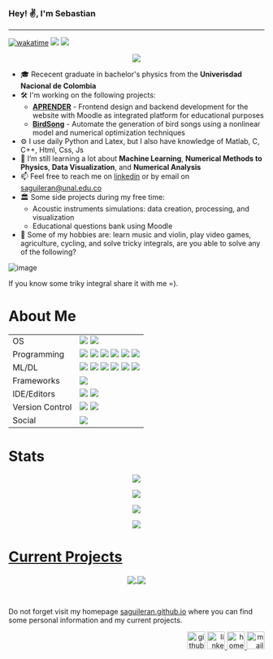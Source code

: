 ### Hey! ✌, I'm Sebastian 

---


<a href="https://wakatime.com/badge/user/2c07869e-b97f-4eff-8c9c-8803856150a3/project/4e94692c-f78a-44b7-9ff6-bff55df5b60a"><img src="https://wakatime.com/badge/user/2c07869e-b97f-4eff-8c9c-8803856150a3/project/4e94692c-f78a-44b7-9ff6-bff55df5b60a.svg" alt="wakatime"></a>
![](https://komarev.com/ghpvc/?username=saguileran)
![](https://img.shields.io/github/followers/saguileran.svg?style=social&label=Follow&maxAge=2592000)


<p align="center">
  <!--<img src="https://media.tenor.com/ZrFooc6A9ysAAAAC/goodgoodgeneral-mental-health.gif" height="195">-->
  <img src="https://github-readme-stats.vercel.app/api?username=saguileran&show_icons=true&include_all_commits=true&theme=default"/>
</p>


- 🎓  Rececent graduate in bachelor's physics from the **Univerisdad Nacional de Colombia**
- 🛠️  I'm working on the following projects:
  - [**APRENDER**](https://saguileran.github.io/aprender/) - Frontend design and backend development for the  website with Moodle as integrated platform for educational purposes
  - [**BirdSong**](https://saguileran.github.io/birdsongs/) - Automate the generation of bird songs using a nonlinear model and numerical optimization techniques
- ⚙️  I use daily Python and Latex, but I also have knowledge of Matlab, C, C++, Html, Css, Js
- 📗  I’m still learning a lot about **Machine Learning**, **Numerical Methods to Physics**, **Data Visualization**, and **Numerical Analysis**
- 📫  Feel free to reach me on [linkedin](https://www.linkedin.com/in/serge-koudoro) or by email on [saguileran@unal.edu.co](mailto:saguileran@unal.edu.co)
- 🏛️  Some side projects during my free time:
  - Acoustic instruments simulations: data creation, processing, and visualization
  - Educational questions bank using Moodle
- 🧩 Some of my hobbies are: learn music and violin, play video games, agriculture, cycling, and solve tricky integrals, are you able to solve any of the following?

![image](https://user-images.githubusercontent.com/42812846/159194691-8ae39e5f-e2ed-47e6-ab5b-8c93afcc879a.png)

If you know some triky integral share it with me =).

# About Me
<p align="center">

<table align="center" style="margin: 0px auto;">
<tr>
<td>OS</td>
<td><img src="https://img.shields.io/badge/Windows-0078D6?style=for-the-badge&logo=windows&logoColor=white"> 
<img src="https://img.shields.io/badge/Ubuntu-E95420?style=for-the-badge&logo=ubuntu&logoColor=white"> 
</td>
<tr>
  
<tr>
<td>Programming</td>
<td>
  <img src="https://img.shields.io/badge/Python-14354C?style=for-the-badge&logo=python&logoColor=white"> 
  <img src="https://img.shields.io/badge/latex-%23008080.svg?style=for-the-badge&logo=latex&logoColor=white"> 
  <img src="https://img.shields.io/badge/Julia-9558B2?style=for-the-badge&logo=julia&logoColor=white"> 
  <img src="https://img.shields.io/badge/Shell_Script-121011?style=for-the-badge&logo=gnu-bash&logoColor=white"> 
  <img src="https://img.shields.io/badge/c++-%2300599C.svg?style=for-the-badge&logo=c%2B%2B&logoColor=white"> 
  <img src="https://img.shields.io/badge/Markdown-000000?style=for-the-badge&logo=markdown&logoColor=white">
</td>
</tr>
<tr>
<td>ML/DL</td>
<td>
  <img src="https://img.shields.io/badge/numpy-%23013243.svg?style=for-the-badge&logo=numpy&logoColor=white"> 
  <img src="https://img.shields.io/badge/pandas-%23150458.svg?style=for-the-badge&logo=pandas&logoColor=white"> 
  <img src="https://img.shields.io/badge/SciPy-%230C55A5.svg?style=for-the-badge&logo=scipy&logoColor=%white"> 
  <img src="https://img.shields.io/badge/Matplotlib-%23ffffff.svg?style=for-the-badge&logo=Matplotlib&logoColor=black"> 
  <img src="https://img.shields.io/badge/Plotly-%233F4F75.svg?style=for-the-badge&logo=plotly&logoColor=white">
  <img src="https://img.shields.io/badge/librosa-%CCCCCC.svg?style=for-the-badge&logo=librosa&logoColor=white">
</td>
</tr>
<tr>
<td>Frameworks</td>
<td><img src="https://img.shields.io/badge/Anaconda-%2344A833.svg?style=for-the-badge&logo=anaconda&logoColor=white"> 
</td>
</tr>
<tr>
<td>IDE/Editors</td>
<td><img src="https://img.shields.io/badge/Jupyter-F37626.svg?&style=for-the-badge&logo=Jupyter&logoColor=white"> 
<img src="https://img.shields.io/badge/Visual_Studio_Code-0078D4?style=for-the-badge&logo=visual%20studio%20code&logoColor=white"> 
</td>
</tr>
<tr>
<td>Version Control</td>
<td><img src="https://img.shields.io/badge/GIT-E44C30?style=for-the-badge&logo=git&logoColor=white">
<img src="https://img.shields.io/badge/github-%23121011.svg?style=for-the-badge&logo=github&logoColor=white">
 </td>
</tr>
<tr>
<td>Social</td>
<td><a href="https://twitter.com/saguileran420"><img src="https://img.shields.io/badge/Twitter-1DA1F2?style=for-the-badge&logo=twitter&logoColor=white"></td>
</tr>
</table>

# Stats

<p align="center">
 <img src="https://github-readme-stats.vercel.app/api/top-langs/?username=saguileran&hide=html&theme=default"/> 
</p>

<p align="center">
  <img src="https://github-readme-stats.vercel.app/api/wakatime?username=saguileran"/> 
</p>

<p align="center">
<a href="https://github.com/saguileran?tab=repositories">
<img src="https://github-readme-streak-stats.herokuapp.com/?user=saguileran&theme=default&hide_border=true"/>
</p>

<p align="center">
  <img src="https://github-profile-summary-cards.vercel.app/api/cards/profile-details?username=saguileran&theme=default"/>
</p>


# Current Projects 

<p align="center">
<a href="https://github.com/saguileran/birdsongs">
  <img align="center" src="https://github-readme-stats.vercel.app/api/pin/?username=saguileran&repo=birdsongs"/>
</a>
<a href="https://github.com/saguileran/birdsongs">
  <img align="center" src="https://github-readme-stats.vercel.app/api/pin/?username=saguileran&repo=saguileran.github.io"/>
</a>
</p>

<br>

Do not forget visit my homepage [saguileran.github.io](https://saguileran.github.io/) where you can find some personal information and my current projects. 


<div align="right">
  <a href="https://github.com/saguileran"> <img src='https://cdn.jsdelivr.net/npm/simple-icons@3.0.1/icons/github.svg' alt='github' height='35' ></a> 
  <a href="https://www.linkedin.com/in/saguileran"><img src='https://cdn-icons-png.flaticon.com/512/174/174857.png' alt='linkedin' height='35'> </a>  
  <a href="https://saguileran.github.io/"><img src='https://cdn-icons-png.flaticon.com/512/4175/4175279.png' alt='homepage' height='35'> </a>  
  <a href="mailto:saguileran@unal.edu.co"><img src='https://icons-for-free.com/iconfiles/png/512/email+envelope+letter+mail+messages+icon-1320196712706027480.png' alt='mail' height='35'></a>
</div>







<!--
<a align='center' href="https://wakatime.com/@2502acb2-1684-4597-a422-d30dfa6a2f67"><img src="https://wakatime.com/badge/user/2502acb2-1684-4597-a422-d30dfa6a2f67.svg?style=for-the-badge" alt="Total time coded since Jan 8 2023" /></a>

<a href="https://wakatime.com/badge/github/saguileran/birdsongs"><img src="https://wakatime.com/badge/github/saguileran/birdsongs.svg" alt="wakatime"></a>
-->



